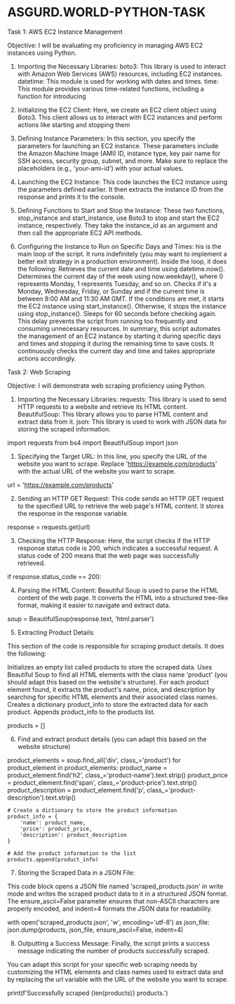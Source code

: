 # ASGURD.WORLD-PYTHON-TASK
Task 1: AWS EC2 Instance Management

Objective: I will be evaluating my proficiency in managing AWS EC2 instances using Python.

1. Importing the Necessary Libraries:
boto3: This library is used to interact with Amazon Web Services (AWS) resources, including EC2 instances.
datetime: This module is used for working with dates and times.
time: This module provides various time-related functions, including a function for introducing
2. Initializing the EC2 Client:
Here, we create an EC2 client object using Boto3. This client allows us to interact with EC2 instances and perform actions like starting and stopping them
    
    
3. Defining Instance Parameters:
In this section, you specify the parameters for launching an EC2 instance. These parameters include the Amazon Machine Image (AMI) ID, instance type, key pair name for SSH access, security group, subnet, and more. Make sure to replace the placeholders (e.g., 'your-ami-id') with your actual values.

4. Launching the EC2 Instance:
This code launches the EC2 instance using the parameters defined earlier. It then extracts the instance ID from the response and prints it to the console.
5. Defining Functions to Start and Stop the Instance:
These two functions, stop_instance and start_instance, use Boto3 to stop and start the EC2 instance, respectively. They take the instance_id as an argument and then call the appropriate EC2 API methods.

6. Configuring the Instance to Run on Specific Days and Times:
his is the main loop of the script. It runs indefinitely (you may want to implement a better exit strategy in a production environment). Inside the loop, it does the following:
Retrieves the current date and time using datetime.now().
Determines the current day of the week using now.weekday(), where 0 represents Monday, 1 represents Tuesday, and so on.
Checks if it's a Monday, Wednesday, Friday, or Sunday and if the current time is between 9:00 AM and 11:30 AM GMT.
If the conditions are met, it starts the EC2 instance using start_instance(). Otherwise, it stops the instance using stop_instance().
Sleeps for 60 seconds before checking again. This delay prevents the script from running too frequently and consuming unnecessary resources.
In summary, this script automates the management of an EC2 instance by starting it during specific days and times and stopping it during the remaining time to save costs. It continuously checks the current day and time and takes appropriate actions accordingly.

Task 2: Web Scraping

Objective: I will demonstrate web scraping proficiency using Python.

1. Importing the Necessary Libraries:
requests: This library is used to send HTTP requests to a website and retrieve its HTML content.
BeautifulSoup: This library allows you to parse HTML content and extract data from it.
json: This library is used to work with JSON data for storing the scraped information.

import requests
from bs4 import BeautifulSoup
import json

1. Specifying the Target URL:
In this line, you specify the URL of the website you want to scrape.
Replace 'https://example.com/products' with the actual URL of the website you want to scrape.

url = 'https://example.com/products'

2. Sending an HTTP GET Request:
This code sends an HTTP GET request to the specified URL to retrieve the web page's HTML content. It stores the response in the response variable.

response = requests.get(url)

3. Checking the HTTP Response:
Here, the script checks if the HTTP response status code is 200, which indicates a successful request. A status code of 200 means that the web page was successfully retrieved.

if response.status_code == 200:

4. Parsing the HTML Content:
Beautiful Soup is used to parse the HTML content of the web page. It converts the HTML into a structured tree-like format, making it easier to navigate and extract data.

soup = BeautifulSoup(response.text, 'html.parser')

5. Extracting Product Details:

This section of the code is responsible for scraping product details. It does the following:

Initializes an empty list called products to store the scraped data.
Uses Beautiful Soup to find all HTML elements with the class name 'product' (you should adapt this based on the website's structure).
For each product element found, it extracts the product's name, price, and description by searching for specific HTML elements and their associated class names.
Creates a dictionary product_info to store the extracted data for each product.
Appends product_info to the products list.

products = []

6. Find and extract product details (you can adapt this based on the website structure)

product_elements = soup.find_all('div', class_='product')
for product_element in product_elements:
product_name = product_element.find('h2', class_='product-name').text.strip()
product_price = product_element.find('span', class_='product-price').text.strip()
product_description = product_element.find('p', class_='product-description').text.strip()

```
# Create a dictionary to store the product information
product_info = {
    'name': product_name,
    'price': product_price,
    'description': product_description
}

# Add the product information to the list
products.append(product_info)

```

7. Storing the Scraped Data in a JSON File:

This code block opens a JSON file named 'scraped_products.json' in write mode and writes the scraped product data to it in a structured JSON format. The ensure_ascii=False parameter ensures that non-ASCII characters are properly encoded, and indent=4 formats the JSON data for readability.

with open('scraped_products.json', 'w', encoding='utf-8') as json_file:
json.dump(products, json_file, ensure_ascii=False, indent=4)

8. Outputting a Success Message:
Finally, the script prints a success message indicating the number of products successfully scraped.

You can adapt this script for your specific web scraping needs by customizing the HTML elements and class names used to extract data and by replacing the url variable with the URL of the website you want to scrape.

print(f'Successfully scraped {len(products)} products.')

